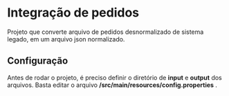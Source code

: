 # Integração de pedidos
Projeto que converte arquivo de pedidos desnormalizado de sistema legado, em um arquivo json normalizado.

## Configuração 
Antes de rodar o projeto, é preciso definir o diretório de **input** e **output** dos arquivos.
Basta editar o arquivo **/src/main/resources/config.properties** . 
